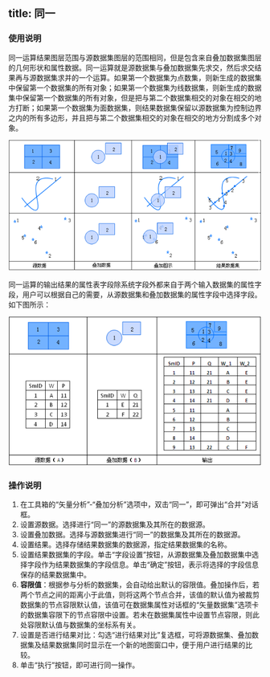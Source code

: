 title: 同一
---

### 使用说明  

同一运算结果图层范围与源数据集图层的范围相同，但是包含来自叠加数据集图层的几何形状和属性数据。同一运算就是源数据集与叠加数据集先求交，然后求交结果再与源数据集求并的一个运算。如果第一个数据集为点数集，则新生成的数据集中保留第一个数据集的所有对象；如果第一个数据集为线数据集，则新生成的数据集中保留第一个数据集的所有对象，但是把与第二个数据集相交的对象在相交的地方打断；如果第一个数据集为面数据集，则结果数据集保留以源数据集为控制边界之内的所有多边形，并且把与第二个数据集相交的对象在相交的地方分割成多个对象。
 
![](img/identitybuttonoperation.png)  
  
同一运算的输出结果的属性表字段除系统字段外都来自于两个输入数据集的属性字段，用户可以根据自己的需要，从源数据集和叠加数据集的属性字段中选择字段。如下图所示：

![](img/identitybuttonproperty.png)     

### 操作说明   
  
1. 在工具箱的“矢量分析”-“叠加分析”选项中，双击“同一”，即可弹出“合并”对话框。  
2. 设置源数据。选择进行“同一”的源数据集及其所在的数据源。    
3. 设置叠加数据。选择与源数据集进行“同一”的数据集及其所在的数据源。     
4. 设置结果。选择存储结果数据集的数据源，指定结果数据集的名称。  
5. 设置结果数据集的字段。单击“字段设置”按钮，从源数据集及叠加数据集中选择字段作为结果数据集的字段信息。单击“确定”按钮，表示将选择的字段信息保存的结果数据集中。   
5. **容限值**：根据参与分析的数据集，会自动给出默认的容限值。叠加操作后，若两个节点之间的距离小于此值，则将这两个节点合并，该值的默认值为被裁剪数据集的节点容限默认值，该值可在数据集属性对话框的“矢量数据集”选项卡的数据集容限下的节点容限中设置。若未在数据集属性中设置节点容限，则此处容限默认值与数据集的坐标系有关。
6. 设置是否进行结果对比：勾选“进行结果对比”复选框，可将源数据集、叠加数据集及结果数据集同时显示在一个新的地图窗口中，便于用户进行结果的比较。
7. 单击“执行”按钮，即可进行同一操作。